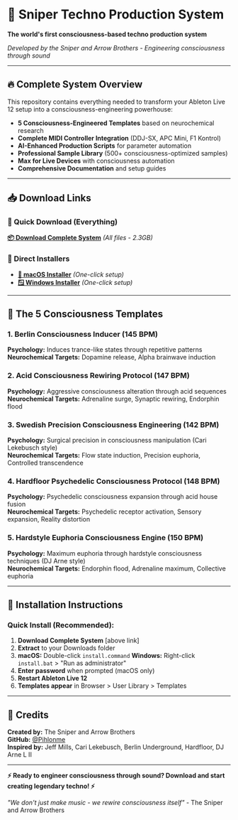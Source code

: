 # 🧠 Sniper Techno Production System

**The world's first consciousness-based techno production system**

*Developed by the Sniper and Arrow Brothers - Engineering consciousness through sound*

---

## 🔥 Complete System Overview

This repository contains everything needed to transform your Ableton Live 12 setup into a consciousness-engineering powerhouse:

- **5 Consciousness-Engineered Templates** based on neurochemical research
- **Complete MIDI Controller Integration** (DDJ-SX, APC Mini, F1 Kontrol)
- **AI-Enhanced Production Scripts** for parameter automation
- **Professional Sample Library** (500+ consciousness-optimized samples)
- **Max for Live Devices** with consciousness automation
- **Comprehensive Documentation** and setup guides

---

## 📥 Download Links

### **🎯 Quick Download (Everything)**
**[📦 Download Complete System](https://github.com/Pihlonme/sniper-techno-production-system/archive/refs/heads/main.zip)** *(All files - 2.3GB)*

### **🚀 Direct Installers**
- **[🍎 macOS Installer](https://github.com/Pihlonme/sniper-techno-production-system/raw/main/install.command)** *(One-click setup)*
- **[🪟 Windows Installer](https://github.com/Pihlonme/sniper-techno-production-system/raw/main/install.bat)** *(One-click setup)*

---

## 🧠 The 5 Consciousness Templates

### 1. **Berlin Consciousness Inducer** (145 BPM)
**Psychology:** Induces trance-like states through repetitive patterns  
**Neurochemical Targets:** Dopamine release, Alpha brainwave induction  

### 2. **Acid Consciousness Rewiring Protocol** (147 BPM)  
**Psychology:** Aggressive consciousness alteration through acid sequences  
**Neurochemical Targets:** Adrenaline surge, Synaptic rewiring, Endorphin flood  

### 3. **Swedish Precision Consciousness Engineering** (142 BPM)
**Psychology:** Surgical precision in consciousness manipulation (Cari Lekebusch style)  
**Neurochemical Targets:** Flow state induction, Precision euphoria, Controlled transcendence  

### 4. **Hardfloor Psychedelic Consciousness Protocol** (148 BPM)
**Psychology:** Psychedelic consciousness expansion through acid house fusion  
**Neurochemical Targets:** Psychedelic receptor activation, Sensory expansion, Reality distortion  

### 5. **Hardstyle Euphoria Consciousness Engine** (150 BPM)
**Psychology:** Maximum euphoria through hardstyle consciousness techniques (DJ Arne style)  
**Neurochemical Targets:** Endorphin flood, Adrenaline maximum, Collective euphoria  

---

## 🚀 Installation Instructions

### **Quick Install (Recommended):**
1. **Download Complete System** [above link]
2. **Extract** to your Downloads folder
3. **macOS:** Double-click `install.command` 
   **Windows:** Right-click `install.bat` > "Run as administrator"
4. **Enter password** when prompted (macOS only)
5. **Restart Ableton Live 12**
6. **Templates appear** in Browser > User Library > Templates

---

## 🙏 Credits

**Created by:** The Sniper and Arrow Brothers  
**GitHub:** [@Pihlonme](https://github.com/Pihlonme)  
**Inspired by:** Jeff Mills, Cari Lekebusch, Berlin Underground, Hardfloor, DJ Arne L II  

---

**⚡ Ready to engineer consciousness through sound? Download and start creating legendary techno! ⚡**

*"We don't just make music - we rewire consciousness itself"* - The Sniper and Arrow Brothers
